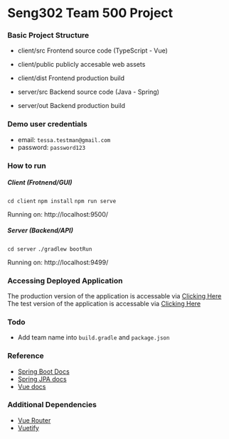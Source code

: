 # Seng302 Team 500 Project

### Basic Project Structure
- client/src Frontend source code (TypeScript - Vue)
- client/public publicly accesable web assets
- client/dist Frontend production build

- server/src Backend source code (Java - Spring)
- server/out Backend production build

### Demo user credentials
- email: `tessa.testman@gmail.com`
- password: `password123`

### How to run
##### Client (Frotnend/GUI)
`cd client`
`npm install`
`npm run serve`

Running on: http://localhost:9500/

##### Server (Backend/API)
`cd server`
`./gradlew bootRun`

Running on: http://localhost:9499/

### Accessing Deployed Application
The production version of the application is accessable via [Clicking Here](https://csse-s302g5.canterbury.ac.nz/prod)
The test version of the application is accessable via [Clicking Here](https://csse-s302g5.canterbury.ac.nz/test)


### Todo
- Add team name into `build.gradle` and `package.json`

### Reference
- [Spring Boot Docs](https://docs.spring.io/spring-boot/docs/current/reference/htmlsingle/)
- [Spring JPA docs](https://docs.spring.io/spring-data/jpa/docs/current/reference/html/#preface)
- [Vue docs](https://vuejs.org/v2/guide/)

### Additional Dependencies
- [Vue Router](https://router.vuejs.org/)
- [Vuetify](https://vuetifyjs.com/)
